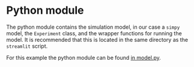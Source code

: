 # Python module

The python module contains the simulation model, in our case a `simpy` model, the `Experiment` class, and the wrapper functions for running the model.  It is recommended that this is located in the same directory as the `streamlit` script.

For this example the python module can be found [in model.py](./model.py).